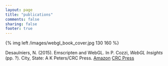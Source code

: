 ```yaml
---
layout: page
title: "publications"
comments: false
sharing: false
footer: true
---
```


{% img left /images/webgl_book_cover.jpg 130 160 %}

Desaulniers, N. (2015). Emscripten and WebGL. In P. Cozzi, *WebGL Insights*
(pp. ?). City, State: A K Peters/CRC Press. [Amazon](http://www.amazon.com/WebGL-Insights-Patrick-Cozzi/dp/1498716075/) [CRC Press](https://www.crcpress.com/product/isbn/9781498716079)

